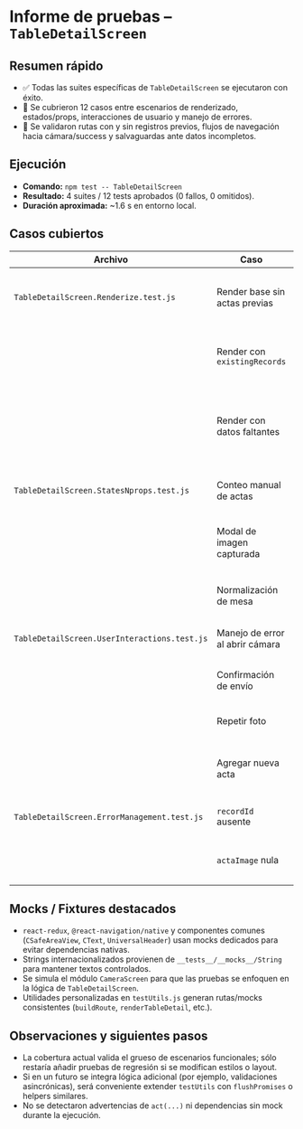 # Informe de pruebas – `TableDetailScreen`

## Resumen rápido
- ✅ Todas las suites específicas de `TableDetailScreen` se ejecutaron con éxito.
- 🧪 Se cubrieron 12 casos entre escenarios de renderizado, estados/props, interacciones de usuario y manejo de errores.
- 🧵 Se validaron rutas con y sin registros previos, flujos de navegación hacia cámara/success y salvaguardas ante datos incompletos.

## Ejecución
- **Comando:** `npm test -- TableDetailScreen`
- **Resultado:** 4 suites / 12 tests aprobados (0 fallos, 0 omitidos).
- **Duración aproximada:** ~1.6 s en entorno local.

## Casos cubiertos
| Archivo | Caso | Objetivo | Resultado |
| --- | --- | --- | --- |
| `TableDetailScreen.Renderize.test.js` | Render base sin actas previas | Garantizar que la UI muestre mesa, códigos, mensajes guía y CTA de captura | ✅ |
|  | Render con `existingRecords` | Verifica el listado de actas previas y navegación a `PhotoReview` | ✅ |
|  | Render con datos faltantes | Confirma fallback (`FALLBACK-NUMERO`, `N/A`) ante identificadores ausentes | ✅ |
| `TableDetailScreen.StatesNprops.test.js` | Conteo manual de actas | Prioriza `totalRecords` recibido en la ruta | ✅ |
|  | Modal de imagen capturada | Abre previsualización cuando la ruta trae `capturedImage` | ✅ |
|  | Normalización de mesa | Reusa datos normalizados al navegar hacia la cámara | ✅ |
| `TableDetailScreen.UserInteractions.test.js` | Manejo de error al abrir cámara | Reintenta navegación ante fallo inicial | ✅ |
|  | Confirmación de envío | Navega a `SuccessScreen` con mensaje y título correctos | ✅ |
|  | Repetir foto | Cierra modal y vuelve a `CameraScreen` | ✅ |
|  | Agregar nueva acta | Usa navegación estándar y reutiliza contexto de mesa | ✅ |
| `TableDetailScreen.ErrorManagement.test.js` | `recordId` ausente | Muestra `ID: N/A` en listado de actas | ✅ |
|  | `actaImage` nula | Evita acciones de visualización cuando no hay imagen | ✅ |

## Mocks / Fixtures destacados
- `react-redux`, `@react-navigation/native` y componentes comunes (`CSafeAreaView`, `CText`, `UniversalHeader`) usan mocks dedicados para evitar dependencias nativas.
- Strings internacionalizados provienen de `__tests__/__mocks__/String` para mantener textos controlados.
- Se simula el módulo `CameraScreen` para que las pruebas se enfoquen en la lógica de `TableDetailScreen`.
- Utilidades personalizadas en `testUtils.js` generan rutas/mocks consistentes (`buildRoute`, `renderTableDetail`, etc.).

## Observaciones y siguientes pasos
- La cobertura actual valida el grueso de escenarios funcionales; sólo restaría añadir pruebas de regresión si se modifican estilos o layout.
- Si en un futuro se integra lógica adicional (por ejemplo, validaciones asincrónicas), será conveniente extender `testUtils` con `flushPromises` o helpers similares.
- No se detectaron advertencias de `act(...)` ni dependencias sin mock durante la ejecución.
